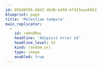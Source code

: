 ```yaml
---
id: 05b80f85-68d2-4bd0-bd94-4f433eaa9663
blueprint: page
title: 'Molestiae tempora'
main_replicator:
  -
    id: reHnDRaL
    headline: 'Adipisci error id'
    headline_level: h2
    kind: random_url
    type: image
    enabled: true
---
```

